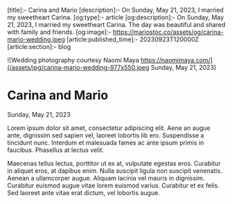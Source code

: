[title]:- Carina and Mario
[description]:- On Sunday, May 21, 2023, I married my sweetheart Carina.
[og:type]:- article
[og:description]:- On Sunday, May 21, 2023, I married my sweetheart Carina. The day was beautiful and shared with family and friends.
[og:image]:- https://mariostoc.co/assets/og/carina-mario-wedding.jpeg
[article:published_time]:- 20230923T120000Z
[article:section]:- blog


![Wedding photography courtesy Naomi Maya https://naomimaya.com/](/assets/jpg/carina-mario-wedding-977x550.jpeg Sunday, May 21, 2023)


# Carina and Mario
<p class="timestamp">Sunday, May 21, 2023</p>

Lorem ipsum dolor sit amet, consectetur adipiscing elit. Aene 
an augue ante, dignissim sed sapien vel, laoreet lobortis lib 
ero. Suspendisse a tincidunt nunc. Interdum et malesuada fames 
ac ante ipsum primis in faucibus. Phasellus at lectus velit. 

Maecenas tellus lectus, porttitor ut ex at, vulputate egestas 
eros. Curabitur in aliquet eros, at dapibus enim. Nulla 
suscipit ligula non suscipit venenatis. Aenean a ullamcorper 
augue. Aliquam lacinia vel mauris in dignissim. Curabitur 
euismod augue vitae lorem euismod varius. Curabitur et ex 
felis. Sed laoreet ante vitae erat dictum, vel lobortis augue.
